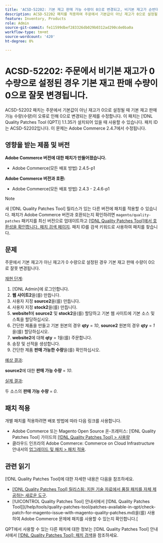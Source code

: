 ```yaml
---
title: 'ACSD-52202: 기본 재고 판매 가능 수량이 0으로 변경되고, 비기본 재고가 순번대로 0으로 설정된 경우 오류가 발생합니다.'
description: ACSD-52202 패치를 적용하여 주문에서 기본값이 아닌 재고가 0으로 설정될 때 기본 재고 판매 수량이 오류로 인해 0으로 변경되는 Adobe Commerce 문제를 수정합니다.
feature: Inventory, Products
role: Admin
source-git-commit: fe11599dbef283326db029b0312ad290cde0ba0a
workflow-type: tm+mt
source-wordcount: '420'
ht-degree: 0%

---
```


# ACSD-52202: 주문에서 비기본 재고가 0 수량으로 설정된 경우 기본 재고 판매 수량이 0으로 잘못 변경됩니다.

ACSD-52202 패치는 주문에서 기본값이 아닌 재고가 0으로 설정될 때 기본 재고 판매 가능 수량(수량)이 오류로 인해 0으로 변경되는 문제를 수정합니다. 이 패치는 [!DNL Quality Patches Tool (QPT)] 1.1.35가 설치되어 있을 때 사용할 수 있습니다. 패치 ID는 ACSD-52202입니다. 이 문제는 Adobe Commerce 2.4.7에서 수정됩니다.

## 영향을 받는 제품 및 버전

**Adobe Commerce 버전에 대한 패치가 만들어졌습니다.**

* Adobe Commerce(모든 배포 방법) 2.4.5-p1

**Adobe Commerce 버전과 호환:**

* Adobe Commerce(모든 배포 방법) 2.4.3 - 2.4.6-p1

>[!NOTE]
>
>새 [!DNL Quality Patches Tool] 릴리스가 있는 다른 버전에 패치를 적용할 수 있습니다. 패치가 Adobe Commerce 버전과 호환되는지 확인하려면 `magento/quality-patches` 패키지를 최신 버전으로 업데이트하고 [[!DNL Quality Patches Tool]에서 호환성을 확인합니다. 패치 검색 페이지](https://experienceleague.adobe.com/tools/commerce-quality-patches/index.html). 패치 ID를 검색 키워드로 사용하여 패치를 찾습니다.

## 문제

주문에서 기본 재고가 아닌 재고가 0 수량으로 설정된 경우 기본 재고 판매 수량이 0으로 잘못 변경됩니다.

<u>재현 단계</u>:

1. [!DNL Admin]에 로그인합니다.
1. **웹 사이트2**&#x200B;을(를) 만듭니다.
1. 사용자 지정 **source2**&#x200B;을(를) 만듭니다.
1. 사용자 지정 **stock2**&#x200B;을(를) 만듭니다.
1. **website1**&#x200B;에 **source2** 및 **stock2**&#x200B;을(를) 할당하고 기본 웹 사이트에 기본 소스 및 스톡을 할당하십시오.
1. 간단한 제품을 만들고 기본 원본의 경우 **qty** = *10*, **source2** 원본의 경우 **qty** = *1*&#x200B;을(를) 할당하십시오.
1. **website2**&#x200B;에 대해 **qty** = *1*&#x200B;을(를) 주문합니다.
1. 송장 및 선적을 생성합니다.
1. 간단한 제품 **판매 가능한 수량**&#x200B;을(를) 확인하십시오.

<u>예상 결과</u>:

**source2**&#x200B;에 대한 **판매 가능 수량** = *10*.

<u>실제 결과</u>:

두 소스의 **판매 가능 수량** = *0*.

## 패치 적용

개별 패치를 적용하려면 배포 방법에 따라 다음 링크를 사용합니다.

* Adobe Commerce 또는 Magento Open Source 온-프레미스: [!DNL Quality Patches Tool] 가이드의 [[!DNL Quality Patches Tool] > 사용량](/help/tools/quality-patches-tool/usage.md)
* 클라우드 인프라의 Adobe Commerce: Commerce on Cloud Infrastructure 안내서의 [업그레이드 및 패치 > 패치 적용](https://experienceleague.adobe.com/docs/commerce-cloud-service/user-guide/develop/upgrade/apply-patches.html).

## 관련 읽기

[!DNL Quality Patches Tool]에 대한 자세한 내용은 다음을 참조하세요.

* [[!DNL Quality Patches Tool] 릴리스됨: 지원 기술 자료에서 품질 패치를 자체 제공하는 새로운 도구](https://experienceleague.adobe.com/en/docs/commerce-knowledge-base/kb/announcements/commerce-announcements/magento-quality-patches-released-new-tool-to-self-serve-quality-patches).
* [!UICONTROL Quality Patches Tool] 안내서에서  [!DNL Quality Patches Tool]](/help/tools/quality-patches-tool/patches-available-in-qpt/check-patch-for-magento-issue-with-magento-quality-patches.md)을(를) 사용하여 Adobe Commerce 문제에 패치를 사용할 수 있는지 확인합니다.[


QPT에서 사용할 수 있는 다른 패치에 대한 정보는 [!DNL Quality Patches Tool] 안내서에서 [[!DNL Quality Patches Tool]: 패치 검색](https://experienceleague.adobe.com/tools/commerce-quality-patches/index.html)을 참조하세요.
